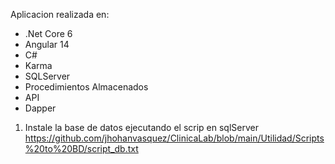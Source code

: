 Aplicacion realizada en:

* .Net Core 6
* Angular 14
* C#
* Karma
* SQLServer
* Procedimientos Almacenados
* API
* Dapper

1. Instale la base de datos ejecutando el scrip en sqlServer https://github.com/jhohanvasquez/ClinicaLab/blob/main/Utilidad/Scripts%20to%20BD/script_db.txt
